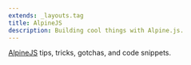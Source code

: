 ```yaml
---
extends: _layouts.tag
title: AlpineJS
description: Building cool things with Alpine.js.
---
```


[AlpineJS](https://github.com/alpinejs/alpine) tips, tricks, gotchas, and code snippets.
